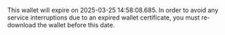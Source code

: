 This wallet will expire on 2025-03-25 14:58:08.685. In order to avoid any service interruptions due to an expired wallet certificate, you must re-download the wallet before this date.